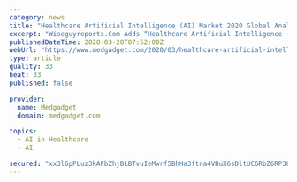 ```yaml
---
category: news
title: "Healthcare Artificial Intelligence (AI) Market 2020 Global Analysis, Opportunities And Forecast To 2026"
excerpt: "Wiseguyreports.Com Adds “Healthcare Artificial Intelligence (AI) -Market Demand, Growth, Opportunities and Analysis Of Top Key Player Forecast To 2025” To Its Research Database Global Healthcare Artificial Intelligence (AI) Market is accounted for $0.95 billion in 2017 and is expected to reach $19.25 billion by 2026 growing at a CAGR of 39 ..."
publishedDateTime: 2020-03-20T07:52:00Z
webUrl: "https://www.medgadget.com/2020/03/healthcare-artificial-intelligence-ai-market-2020-global-analysis-opportunities-and-forecast-to-2026.html"
type: article
quality: 33
heat: 33
published: false

provider:
  name: Medgadget
  domain: medgadget.com

topics:
  - AI in Healthcare
  - AI

secured: "xx3l6pPLuz3kAFbZhjBLBTvuIeMwrf5BhHa3ftna4VBuX6sDltUC6RbZ6RP38i4/mgISaU2E5Q7Nc+L8kK7nf79Ie1LdIhb4VTjA0Mru+OVsHRGDAGDvMO0OG/XF33o8Bkh/Z8kJzglluTkLUyNP0/frXh9lAar8HFttSCr7xJM7KumbOYIK3LuFGMuvrZvJnCxaV7Sh8MXjiy3haV2ClW5C5IjM+5j4+83gHknANskrsE4+jqAIjTeM6yb+oBNdseLrSPlzax36FWSDLuvtRsolGMj8nNOYQvbJSHbC1ykgm9VeyZmQ6v6IS/c8cCgF;V289EO202sM6AixdufGQDw=="
---
```


